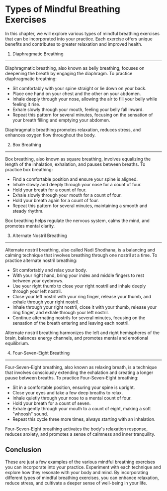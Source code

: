 Types of Mindful Breathing Exercises
===============================================

In this chapter, we will explore various types of mindful breathing exercises that can be incorporated into your practice. Each exercise offers unique benefits and contributes to greater relaxation and improved health.

1. Diaphragmatic Breathing
--------------------------

Diaphragmatic breathing, also known as belly breathing, focuses on deepening the breath by engaging the diaphragm. To practice diaphragmatic breathing:

* Sit comfortably with your spine straight or lie down on your back.
* Place one hand on your chest and the other on your abdomen.
* Inhale deeply through your nose, allowing the air to fill your belly while feeling it rise.
* Exhale slowly through your mouth, feeling your belly fall inward.
* Repeat this pattern for several minutes, focusing on the sensation of your breath filling and emptying your abdomen.

Diaphragmatic breathing promotes relaxation, reduces stress, and enhances oxygen flow throughout the body.

2. Box Breathing
----------------

Box breathing, also known as square breathing, involves equalizing the length of the inhalation, exhalation, and pauses between breaths. To practice box breathing:

* Find a comfortable position and ensure your spine is aligned.
* Inhale slowly and deeply through your nose for a count of four.
* Hold your breath for a count of four.
* Exhale slowly through your mouth for a count of four.
* Hold your breath again for a count of four.
* Repeat this pattern for several minutes, maintaining a smooth and steady rhythm.

Box breathing helps regulate the nervous system, calms the mind, and promotes mental clarity.

3. Alternate Nostril Breathing
------------------------------

Alternate nostril breathing, also called Nadi Shodhana, is a balancing and calming technique that involves breathing through one nostril at a time. To practice alternate nostril breathing:

* Sit comfortably and relax your body.
* With your right hand, bring your index and middle fingers to rest between your eyebrows.
* Use your right thumb to close your right nostril and inhale deeply through your left nostril.
* Close your left nostril with your ring finger, release your thumb, and exhale through your right nostril.
* Inhale through your right nostril, close it with your thumb, release your ring finger, and exhale through your left nostril.
* Continue alternating nostrils for several minutes, focusing on the sensation of the breath entering and leaving each nostril.

Alternate nostril breathing harmonizes the left and right hemispheres of the brain, balances energy channels, and promotes mental and emotional equilibrium.

4. Four-Seven-Eight Breathing
-----------------------------

Four-Seven-Eight breathing, also known as relaxing breath, is a technique that involves consciously extending the exhalation and creating a longer pause between breaths. To practice Four-Seven-Eight breathing:

* Sit in a comfortable position, ensuring your spine is upright.
* Close your eyes and take a few deep breaths to relax.
* Inhale quietly through your nose to a mental count of four.
* Hold your breath for a count of seven.
* Exhale gently through your mouth to a count of eight, making a soft "whoosh" sound.
* Repeat this cycle three more times, always starting with an inhalation.

Four-Seven-Eight breathing activates the body's relaxation response, reduces anxiety, and promotes a sense of calmness and inner tranquility.

Conclusion
----------

These are just a few examples of the various mindful breathing exercises you can incorporate into your practice. Experiment with each technique and explore how they resonate with your body and mind. By incorporating different types of mindful breathing exercises, you can enhance relaxation, reduce stress, and cultivate a deeper sense of well-being in your life.
